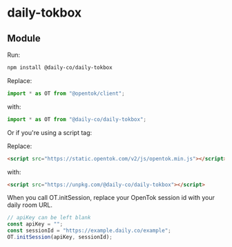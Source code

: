 # daily-tokbox

## Module

Run:

```bash
npm install @daily-co/daily-tokbox
```

Replace:

```typescript
import * as OT from "@opentok/client";
```

with:

```typescript
import * as OT from "@daily-co/daily-tokbox";
```

Or if you're using a script tag:

Replace:

```html
<script src="https://static.opentok.com/v2/js/opentok.min.js"></script>
```

with:

```html
<script src="https://unpkg.com/@daily-co/daily-tokbox"></script>
```

When you call OT.initSession, replace your OpenTok session id with your daily room URL.

```typescript
// apiKey can be left blank
const apiKey = "";
const sessionId = "https://example.daily.co/example";
OT.initSession(apiKey, sessionId);
```
